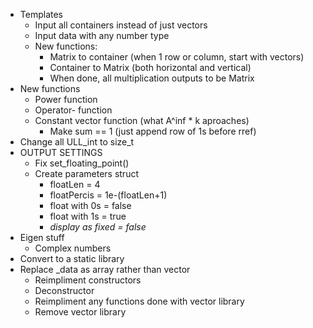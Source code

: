 - Templates
    - Input all containers instead of just vectors
    - Input data with any number type
    - New functions:
        - Matrix to container (when 1 row or column, start with vectors)
        - Container to Matrix (both horizontal and vertical)
        - When done, all multiplication outputs to be Matrix
- New functions
    - Power function
    - Operator- function
    - Constant vector function (what A^inf * k aproaches)
        - Make sum == 1 (just append row of 1s before rref)
- Change all ULL_int to size_t
- OUTPUT SETTINGS
    - Fix set_floating_point()
    - Create parameters struct
        - floatLen = 4
        - floatPercis = 1e-(floatLen+1)
        - float with 0s = false
        - float with 1s = true
        - *display as fixed = false*
- Eigen stuff
    - Complex numbers
- Convert to a static library
- Replace \_data as array rather than vector
    - Reimpliment constructors
    - Deconstructor
    - Reimpliment any functions done with vector library
    - Remove vector library
